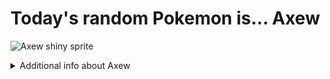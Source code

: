 # Today's random Pokemon is... Axew

![Axew shiny sprite](https://raw.githubusercontent.com/PokeAPI/sprites/master/sprites/pokemon/shiny/610.png)

<details>
<summary>Additional info about Axew</summary>

| srpite type | image |
|------|------|
| back_default | ![Axew back_default sprite](https://raw.githubusercontent.com/PokeAPI/sprites/master/sprites/pokemon/back/610.png) |
| back_shiny | ![Axew back_shiny sprite](https://raw.githubusercontent.com/PokeAPI/sprites/master/sprites/pokemon/back/shiny/610.png) |
| front_default | ![Axew front_default sprite](https://raw.githubusercontent.com/PokeAPI/sprites/master/sprites/pokemon/610.png) | </details>